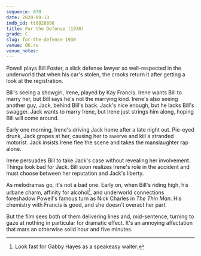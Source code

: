```yaml
---
sequence: 870
date: 2020-09-13
imdb_id: tt0020896
title: For the Defense (1930)
grade: C
slug: for-the-defense-1930
venue: OK.ru
venue_notes:
---
```


Powell plays Bill Foster, a slick defense lawyer so well-respected in the underworld that when his car's stolen, the crooks return it after getting a look at the registration.

<!-- end -->

Bill's seeing a showgirl, Irene, played by Kay Francis. Irene wants Bill to marry her, but Bill says he's not the marrying kind. Irene's also seeing another guy, Jack, behind Bill's back. Jack's nice enough, but he lacks Bill's swagger. Jack wants to marry Irene, but Irene just strings him along, hoping Bill will come around.

Early one morning, Irene's driving Jack home after a late night out. Pie-eyed drunk, Jack gropes at her, causing her to swerve and kill a stranded motorist. Jack insists Irene flee the scene and takes the manslaughter rap alone.

Irene persuades Bill to take Jack's case without revealing her involvement. Things look bad for Jack. Bill soon realizes Irene's role in the accident and must choose between her reputation and Jack's liberty.

As melodramas go, it's not a bad one. Early on, when Bill's riding high, his urbane charm, affinity for alcohol[^1], and underworld connections foreshadow Powell's famous turn as Nick Charles in <span data-imdb-id="tt0025878">_The Thin Man_</span>. His chemistry with Francis is good, and she doesn't overact her part.

But the film sees both of them delivering lines and, mid-sentence, turning to gaze at nothing in particular for dramatic effect. It's an annoying affectation that mars an otherwise solid hour and five minutes.

[^1]: Look fast for Gabby Hayes as a speakeasy waiter.